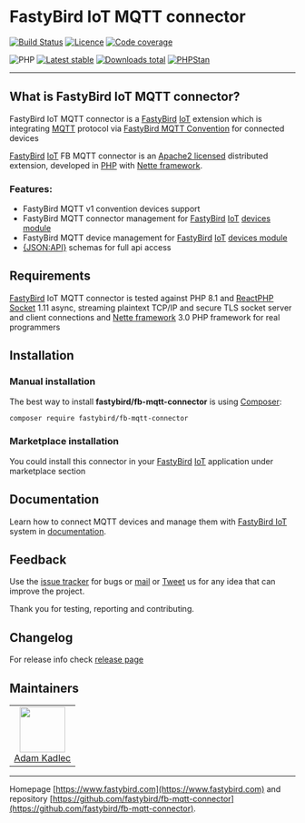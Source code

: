 # FastyBird IoT MQTT connector

[![Build Status](https://badgen.net/github/checks/FastyBird/fb-mqtt-connector/master?cache=300&style=flast-square)](https://github.com/FastyBird/fb-mqtt-connector/actions)
[![Licence](https://badgen.net/github/license/FastyBird/fb-mqtt-connector?cache=300&style=flast-square)](https://github.com/FastyBird/fb-mqtt-connector/blob/master/LICENSE.md)
[![Code coverage](https://badgen.net/coveralls/c/github/FastyBird/fb-mqtt-connector?cache=300&style=flast-square)](https://coveralls.io/r/FastyBird/fb-mqtt-connector)

![PHP](https://badgen.net/packagist/php/FastyBird/fb-mqtt-connector?cache=300&style=flast-square)
[![Latest stable](https://badgen.net/packagist/v/FastyBird/fb-mqtt-connector/latest?cache=300&style=flast-square)](https://packagist.org/packages/FastyBird/fb-mqtt-connector)
[![Downloads total](https://badgen.net/packagist/dt/FastyBird/fb-mqtt-connector?cache=300&style=flast-square)](https://packagist.org/packages/FastyBird/fb-mqtt-connector)
[![PHPStan](https://img.shields.io/badge/PHPStan-enabled-brightgreen.svg?style=flat-square)](https://github.com/phpstan/phpstan)

***

## What is FastyBird IoT MQTT connector?

FastyBird IoT MQTT connector is a [FastyBird](https://www.fastybird.com) [IoT](https://en.wikipedia.org/wiki/Internet_of_things)
extension which is integrating [MQTT](https://mqtt.org) protocol
via [FastyBird MQTT Convention](https://github.com/FastyBird/mqtt-convention) for connected devices

[FastyBird](https://www.fastybird.com) [IoT](https://en.wikipedia.org/wiki/Internet_of_things) FB MQTT connector is
an [Apache2 licensed](http://www.apache.org/licenses/LICENSE-2.0) distributed extension, developed
in [PHP](https://www.php.net) with [Nette framework](https://nette.org).

### Features:

- FastyBird MQTT v1 convention devices support
- FastyBird MQTT connector management
  for [FastyBird](https://www.fastybird.com) [IoT](https://en.wikipedia.org/wiki/Internet_of_things) [devices module](https://github.com/FastyBird/devices-module)
- FastyBird MQTT device management
  for [FastyBird](https://www.fastybird.com) [IoT](https://en.wikipedia.org/wiki/Internet_of_things) [devices module](https://github.com/FastyBird/devices-module)
- [{JSON:API}](https://jsonapi.org/) schemas for full api access

## Requirements

[FastyBird](https://www.fastybird.com) IoT MQTT connector is tested against PHP 8.1
and [ReactPHP Socket](https://github.com/reactphp/socket) 1.11 async, streaming plaintext TCP/IP and secure TLS socket server and client connections
and [Nette framework](https://nette.org/en/) 3.0 PHP framework for real programmers

## Installation

### Manual installation

The best way to install **fastybird/fb-mqtt-connector** is using [Composer](http://getcomposer.org/):

```sh
composer require fastybird/fb-mqtt-connector
```

### Marketplace installation

You could install this connector in
your [FastyBird](https://www.fastybird.com) [IoT](https://en.wikipedia.org/wiki/Internet_of_things) application under
marketplace section

## Documentation

Learn how to connect MQTT devices and manage them with [FastyBird IoT](https://www.fastybird.com) system
in [documentation](https://github.com/FastyBird/fb-mqtt-connector/blob/master/.docs/en/index.md).

## Feedback

Use the [issue tracker](https://github.com/FastyBird/fb-mqtt-connector/issues) for bugs
or [mail](mailto:code@fastybird.com) or [Tweet](https://twitter.com/fastybird) us for any idea that can improve the
project.

Thank you for testing, reporting and contributing.

## Changelog

For release info check [release page](https://github.com/FastyBird/fb-mqtt-connector/releases)

## Maintainers

<table>
	<tbody>
		<tr>
			<td align="center">
				<a href="https://github.com/akadlec">
					<img width="80" height="80" src="https://avatars3.githubusercontent.com/u/1866672?s=460&amp;v=4">
				</a>
				<br>
				<a href="https://github.com/akadlec">Adam Kadlec</a>
			</td>
		</tr>
	</tbody>
</table>

***
Homepage [https://www.fastybird.com](https://www.fastybird.com) and
repository [https://github.com/fastybird/fb-mqtt-connector](https://github.com/fastybird/fb-mqtt-connector).
